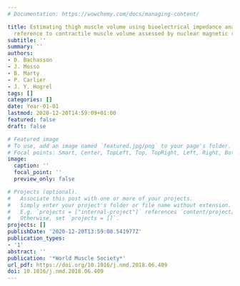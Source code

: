 ```yaml
---
# Documentation: https://wowchemy.com/docs/managing-content/

title: Estimating thigh muscle volume using bioelectrical impedance analysis with
  reference to contractile muscle volume assessed by nuclear magnetic resonance imaging
subtitle: ''
summary: ''
authors:
- D. Bachasson
- J. Mosso
- B. Marty
- P. Carlier
- J. Y. Hogrel
tags: []
categories: []
date: Year-01-01
lastmod: 2020-12-20T14:59:09+01:00
featured: false
draft: false

# Featured image
# To use, add an image named `featured.jpg/png` to your page's folder.
# Focal points: Smart, Center, TopLeft, Top, TopRight, Left, Right, BottomLeft, Bottom, BottomRight.
image:
  caption: ''
  focal_point: ''
  preview_only: false

# Projects (optional).
#   Associate this post with one or more of your projects.
#   Simply enter your project's folder or file name without extension.
#   E.g. `projects = ["internal-project"]` references `content/project/deep-learning/index.md`.
#   Otherwise, set `projects = []`.
projects: []
publishDate: '2020-12-20T13:59:08.541977Z'
publication_types:
- '1'
abstract: ''
publication: '*World Muscle Society*'
url_pdf: https://doi.org/10.1016/j.nmd.2018.06.409
doi: 10.1016/j.nmd.2018.06.409
---
```

